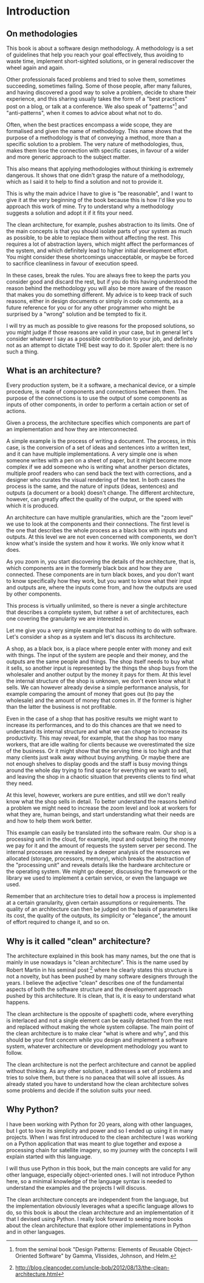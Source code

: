 # Introduction

## On methodologies

This book is about a software design methodology. A methodology is a set of guidelines that help you reach your goal effectively, thus avoiding to waste time, implement short-sighted solutions, or in general rediscover the wheel again and again.

Other professionals faced problems and tried to solve them, sometimes succeeding, sometimes failing. Some of those people, after many failures, and having discovered a good way to solve a problem, decide to share their experience, and this sharing usually takes the form of a "best practices" post on a blog, or talk at a conference. We also speak of "patterns"[^design-patterns-book] and "anti-patterns", when it comes to advice about what not to do.

[^design-patterns-book]: from the seminal book "Design Patterns: Elements of Reusable Object-Oriented Software" by Gamma, Vlissides, Johnson, and Helm.

Often, when the best practices encompass a wide scope, they are formalised and given the name of methodology. This name shows that the purpose of a methodology is that of conveying a method, more than a specific solution to a problem. The very nature of methodologies, thus, makes them lose the connection with specific cases, in favour of a wider and more generic approach to the subject matter.

This also means that applying methodologies without thinking is extremely dangerous. It shows that one didn't grasp the nature of a methodology, which as I said it to help to find a solution and not to provide it.

This is why the main advice I have to give is "be reasonable", and I want to give it at the very beginning of the book because this is how I'd like you to approach this work of mine. Try to understand why a methodology suggests a solution and adopt it if it fits your need.

The clean architecture, for example, pushes abstraction to its limits. One of the main concepts is that you should isolate parts of your system as much as possible, to be able to replace them without affecting the rest. This requires a lot of abstraction layers, which might affect the performances of the system, and which definitely lead to higher initial development effort. You might consider these shortcomings unacceptable, or maybe be forced to sacrifice cleanliness in favour of execution speed.

In these cases, break the rules. You are always free to keep the parts you consider good and discard the rest, but if you do this having understood the reason behind the methodology you will also be more aware of the reason that makes you do something different. My advice is to keep track of such reasons, either in design documents or simply in code comments, as a future reference for you or for any other programmer who might be surprised by a "wrong" solution and be tempted to fix it.

I will try as much as possible to give reasons for the proposed solutions, so you might judge if those reasons are valid in your case, but in general let's consider whatever I say as a possible contribution to your job, and definitely not as an attempt to dictate THE best way to do it. Spoiler alert: there is no such a thing.

## What is an architecture?

Every production system, be it a software, a mechanical device, or a simple procedure, is made of components and connections between them. The purpose of the connections is to use the output of some components as inputs of other components, in order to perform a certain action or set of actions.

Given a process, the architecture specifies which components are part of an implementation and how they are interconnected.

A simple example is the process of writing a document. The process, in this case, is the conversion of a set of ideas and sentences into a written text, and it can have multiple implementations. A very simple one is when someone writes with a pen on a sheet of paper, but it might become more complex if we add someone who is writing what another person dictates, multiple proof readers who can send back the text with corrections, and a designer who curates the visual rendering of the text. In both cases the process is the same, and the nature of inputs (ideas, sentences) and outputs (a document or a book) doesn't change. The different architecture, however, can greatly affect the quality of the output, or the speed with which it is produced.

An architecture can have multiple granularities, which are the "zoom level" we use to look at the components and their connections. The first level is the one that describes the whole process as a black box with inputs and outputs. At this level we are not even concerned with components, we don't know what's inside the system and how it works. We only know what it does.

As you zoom in, you start discovering the details of the architecture, that is, which components are in the formerly black box and how they are connected. These components are in turn black boxes, and you don't want to know specifically how they work, but you want to know what their input and outputs are, where the inputs come from, and how the outputs are used by other components.

This process is virtually unlimited, so there is never a single architecture that describes a complete system, but rather a set of architectures, each one covering the granularity we are interested in.

Let me give you a very simple example that has nothing to do with software. Let's consider a shop as a system and let's discuss its architecture.

A shop, as a black box, is a place where people enter with money and exit with things. The input of the system are people and their money, and the outputs are the same people and things. The shop itself needs to buy what it sells, so another input is represented by the things the shop buys from the wholesaler and another output by the money it pays for them. At this level the internal structure of the shop is unknown, we don't even know what it sells. We can however already devise a simple performance analysis, for example comparing the amount of money that goes out (to pay the wholesale) and the amount of money that comes in. If the former is higher than the latter the business is not profitable.

Even in the case of a shop that has positive results we might want to increase its performances, and to do this chances are that we need to understand its internal structure and what we can change to increase its productivity. This may reveal, for example, that the shop has too many workers, that are idle waiting for clients because we overestimated the size of the business. Or it might show that the serving time is too high and that many clients just walk away without buying anything. Or maybe there are not enough shelves to display goods and the staff is busy moving things around the whole day trying to find space for everything we want to sell, and leaving the shop in a chaotic situation that prevents clients to find what they need.

At this level, however, workers are pure entities, and still we don't really know what the shop sells in detail. To better understand the reasons behind a problem we might need to increase the zoom level and look at workers for what they are, human beings, and start understanding what their needs are and how to help them work better.

This example can easily be translated into the software realm. Our shop is a processing unit in the cloud, for example, input and output being the money we pay for it and the amount of requests the system server per second. The internal processes are revealed by a deeper analysis of the resources we allocated (storage, processors, memory), which breaks the abstraction of the "processing unit" and reveals details like the hardware architecture or the operating system. We might go deeper, discussing the framework or the library we used to implement a certain service, or even the language we used.

Remember that an architecture tries to detail how a process is implemented at a certain granularity, given certain assumptions or requirements. The quality of an architecture can then be judged on the basis of parameters like its cost, the quality of the outputs, its simplicity or "elegance", the amount of effort required to change it, and so on.

## Why is it called "clean" architecture?

The architecture explained in this book has many names, but the one that is mainly in use nowadays is "clean architecture". This is the name used by Robert Martin in his seminal post [^robert-martin-post] where he clearly states this structure is not a novelty, but has been pushed by many software designers through the years. I believe the adjective "clean" describes one of the fundamental aspects of both the software structure and the development approach pushed by this architecture. It is clean, that is, it is easy to understand what happens.

[^robert-martin-post]: http://blog.cleancoder.com/uncle-bob/2012/08/13/the-clean-architecture.html

The clean architecture is the opposite of spaghetti code, where everything is interlaced and not a single element can be easily detached from the rest and replaced without making the whole system collapse. The main point of the clean architecture is to make clear "what is where and why", and this should be your first concern while you design and implement a software system, whatever architecture or development methodology you want to follow.

The clean architecture is not the perfect architecture and cannot be applied without thinking. As any other solution, it addresses a set of problems and tries to solve them, but there is no panacea that will solve all issues. As already stated you have to understand how the clean architecture solves some problems and decide if the solution suits your need.

## Why Python?

I have been working with Python for 20 years, along with other languages, but I got to love its simplicity and power and so I ended up using it in many projects. When I was first introduced to the clean architecture I was working on a Python application that was meant to glue together and expose a processing chain for satellite imagery, so my journey with the concepts I will explain started with this language.

I will thus use Python in this book, but the main concepts are valid for any other language, especially object-oriented ones. I will not introduce Python here, so a minimal knowledge of the language syntax is needed to understand the examples and the projects I will discuss.

The clean architecture concepts are independent from the language, but the implementation obviously leverages what a specific language allows to do, so this book is about the clean architecture and an implementation of it that I devised using Python. I really look forward to seeing more books about the clean architecture that explore other implementations in Python and in other languages.
